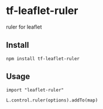 # tf-leaflet-ruler

ruler for leaflet

## Install

```
npm install tf-leaflet-ruler
```

## Usage

```
import "leaflet-ruler"
```

```
L.control.ruler(options).addTo(map)
```
